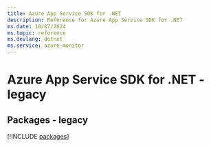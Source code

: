 ```yaml
---
title: Azure App Service SDK for .NET
description: Reference for Azure App Service SDK for .NET
ms.date: 10/07/2024
ms.topic: reference
ms.devlang: dotnet
ms.service: azure-monitor
---
```

# Azure App Service SDK for .NET - legacy
## Packages - legacy
[!INCLUDE [packages](app-service-index.md)]